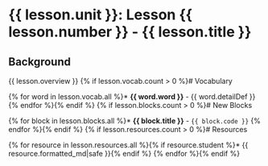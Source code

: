 # {{ lesson.unit }}: Lesson {{ lesson.number }} - {{ lesson.title }}

## Background

{{ lesson.overview }}
{% if lesson.vocab.count > 0 %}# Vocabulary

{% for word in lesson.vocab.all %}* **{{ word.word }}** - {{ word.detailDef }}
{% endfor %}{% endif %}
{% if lesson.blocks.count > 0 %}# New Blocks

{% for block in lesson.blocks.all %}* **{{ block.title }}** - `{{ block.code }}`
{% endfor %}{% endif %}
{% if lesson.resources.count > 0 %}# Resources

{% for resource in lesson.resources.all %}{% if resource.student %}* {{ resource.formatted_md|safe }}{% endif %}
{% endfor %}{% endif %}